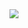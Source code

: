 <img src = "https://res.cloudinary.com/dymmvrufy/image/upload/v1728847601/toomeet_play/channel_avatars/jssf1oh2ytlxjrn9lphy.png"/>
